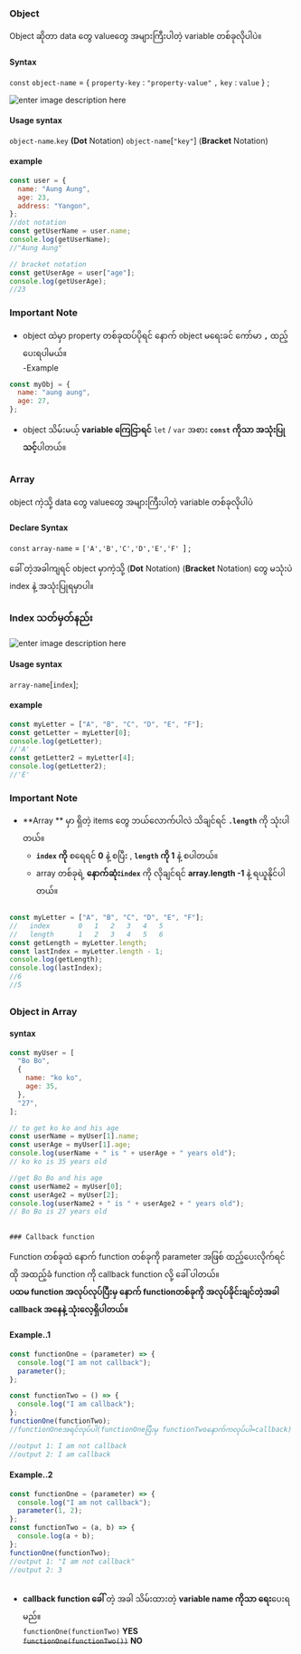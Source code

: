 ### Object

Object ဆိုတာ data တွေ valueတွေ အများကြီးပါတဲ့ variable တစ်ခုလိုပါပဲ။

#### Syntax

`const` `object-name` = {
`property-key` : `"property-value"` `,`
`key` : `value`
} ;

![enter image description here](https://miro.medium.com/max/856/0*7EptITWWPaI9BoxL.png)

#### Usage syntax

`object-name`.`key` **(Dot** Notation)
`object-name`[`"key"`] (**Bracket** Notation)

#### example

```js
const user = {
  name: "Aung Aung",
  age: 23,
  address: "Yangon",
};
//dot notation
const getUserName = user.name;
console.log(getUserName);
//"Aung Aung"

// bracket notation
const getUserAge = user["age"];
console.log(getUserAge);
//23
```

### Important Note

- object ထဲမှာ property တစ်ခုထပ်ပိုရင် နောက် object မ‌ရေးခင် ကော်မာ **`,`** ထည့် ပေးရပါမယ်။ <br>
  -Example

```js
const myObj = {
  name: "aung aung",
  age: 27,
};
```

- object သိမ်းမယ့် **variable ကြေငြာရင်** `let` / `var` အစား **`const`** **ကိုသာ အသုံးပြုသင့်**ပါတယ်။

##

### Array

object ကဲ့သို့ data တွေ valueတွေ အများကြီးပါတဲ့ variable တစ်ခုလိုပါပဲ<br>

#### Declare Syntax

`const` `array-name` = `['A','B','C','D','E','F' `] ;

ခေါ် တဲ့အခါကျရင် object မှာကဲ့သို့ (**Dot** Notation) (**Bracket** Notation) တွေ မသုံးပဲ index နဲ့ အသုံးပြုရမှာပါ။

### Index သတ်မှတ်နည်း

![enter image description here](https://miro.medium.com/max/640/1*hLp5vDQse-YUOpvgI9hfDw.webp)

#### Usage syntax

‌`array-name`[`index`];

#### example

```js
const myLetter = ["A", "B", "C", "D", "E", "F"];
const getLetter = myLetter[0];
console.log(getLetter);
//'A'
const getLetter2 = myLetter[4];
console.log(getLetter2);
//'E'
```

### Important Note

- **Array ** မှာ ရှိတဲ့ items တွေ ဘယ်လောက်ပါလဲ သိချင်ရင် **`.length`** ကို သုံးပါတယ်။
  - **`index` ကို** စရေရင် **0** နဲ့ စပြီး , **`length` ကို 1** နဲ့ စပါတယ်။
  - array တစ်ခုရဲ့ **နောက်ဆုံး`index`** ကို လိုချင်ရင် **‌array.length -1** နဲ့ ရယူနိုင်ပါတယ်။

###

```js
const myLetter = ["A", "B", "C", "D", "E", "F"];
//   index       0   1   2   3   4   5
//   length      1   2   3   4   5   6
const getLength = myLetter.length;
const lastIndex = myLetter.length - 1;
console.log(getLength);
console.log(lastIndex);
//6
//5
```

##

### Object in Array

#### syntax

```js
const myUser = [
  "Bo Bo",
  {
    name: "ko ko",
    age: 35,
  },
  "27",
];
```

```js
// to get ko ko and his age
const userName = myUser[1].name;
const userAge = myUser[1].age;
console.log(userName + " is " + userAge + " years old");
// ko ko is 35 years old

//get Bo Bo and his age
const userName2 = myUser[0];
const userAge2 = myUser[2];
console.log(userName2 + " is " + userAge2 + " years old");
// Bo Bo is 27 years old
```

##

    ### Callback function

Function တစ်ခုထဲ နောက် function တစ်ခုကို parameter အဖြစ် ထည့်ပေးလိုက်ရင် ထို အထည့်ခံ function ကို callback function လို့ ခေါ် ပါတယ်။<br>
**ပထမ function အလုပ်လုပ်ပြီးမှ နောက် functionတစ်ခုကို အလုပ်ခိုင်းချင်တဲ့အခါ callback အနေနဲ့ သုံးလေ့ရှိပါတယ်။**

#### Example..1

```js
const functionOne = (parameter) => {
  console.log("I am not callback");
  parameter();
};

const functionTwo = () => {
  console.log("I am callback");
};
functionOne(functionTwo);
//functionOneအရင်လုပ်ပါ(functionOneပြီးမှ functionTwoနောက်ကလုပ်ပါ=callback)

//output 1: I am not callback
//output 2: I am callback
```

#### Example..2

```js
const functionOne = (parameter) => {
  console.log("I am not callback");
  parameter(1, 2);
};
const functionTwo = (a, b) => {
  console.log(a + b);
};
functionOne(functionTwo);
//output 1: "I am not callback"
//output 2: 3
```

##

- **callback function ခေါ်** တဲ့ အခါ သိမ်းထားတဲ့ **variable name ကိုသာ ရေး**ပေးရမည်။<br>
  `functionOne(functionTwo)` **YES**<br>
  ~~`functionOne(functionTwo())`~~ **NO**

##
